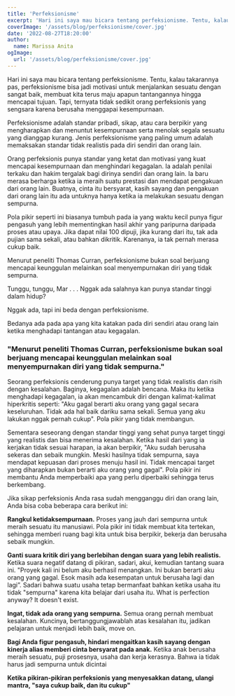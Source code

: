 ```yaml
---
title: 'Perfeksionisme'
excerpt: 'Hari ini saya mau bicara tentang perfeksionisme. Tentu, kalau takarannya pas, perfeksionisme bisa jadi motivasi untuk menjalankan sesuatu dengan sangat baik, membuat kita terus maju apapun tantangannya hingga mencapai tujuan.'
coverImage: '/assets/blog/perfeksionisme/cover.jpg'
date: '2022-08-27T18:20:00'
author:
  name: Marissa Anita
ogImage:
  url: '/assets/blog/perfeksionisme/cover.jpg'
---
```


Hari ini saya mau bicara tentang perfeksionisme. Tentu, kalau takarannya pas, perfeksionisme bisa jadi motivasi untuk menjalankan sesuatu dengan sangat baik, membuat kita terus maju apapun tantangannya hingga mencapai tujuan. Tapi, ternyata tidak sedikit orang perfeksionis yang sengsara karena berusaha menggapai kesempurnaan.

Perfeksionisme adalah standar pribadi, sikap, atau cara berpikir yang mengharapkan dan menuntut kesempurnaan serta menolak segala sesuatu yang dianggap kurang. Jenis perfeksionisme yang paling umum adalah memaksakan standar tidak realistis pada diri sendiri dan orang lain.

Orang perfeksionis punya standar yang ketat dan motivasi yang kuat mencapai kesempurnaan dan menghindari kegagalan. Ia adalah penilai terkaku dan hakim tergalak bagi dirinya sendiri dan orang lain. Ia baru merasa berharga ketika ia meraih suatu prestasi dan mendapat pengakuan dari orang lain. Buatnya, cinta itu bersyarat, kasih sayang dan pengakuan dari orang lain itu ada untuknya hanya ketika ia melakukan sesuatu dengan sempurna.

Pola pikir seperti ini biasanya tumbuh pada ia yang waktu kecil punya figur pengasuh yang lebih mementingkan hasil akhir yang paripurna daripada proses atau upaya. Jika dapat nilai 100 dipuji, jika kurang dari itu, tak ada pujian sama sekali, atau bahkan dikritik. Karenanya, ia tak pernah merasa cukup baik.

Menurut peneliti Thomas Curran, perfeksionisme bukan soal berjuang mencapai keunggulan melainkan soal menyempurnakan diri yang tidak sempurna.

Tunggu, tunggu, Mar . . . Nggak ada salahnya kan punya standar tinggi dalam hidup?

Nggak ada, tapi ini beda dengan perfeksionisme.

Bedanya ada pada apa yang kita katakan pada diri sendiri atau orang lain ketika menghadapi tantangan atau kegagalan.

### "Menurut peneliti Thomas Curran, perfeksionisme bukan soal berjuang mencapai keunggulan melainkan soal menyempurnakan diri yang tidak sempurna."

Seorang perfeksionis cenderung punya target yang tidak realistis dan risih dengan kesalahan. Baginya, kegagalan adalah bencana. Maka itu ketika menghadapi kegagalan, ia akan mencambuk diri dengan kalimat-kalimat hiperkritis seperti: "Aku gagal berarti aku orang yang gagal secara keseluruhan. Tidak ada hal baik dariku sama sekali. Semua yang aku lakukan nggak pernah cukup". Pola pikir yang tidak membangun.

Sementara seseorang dengan standar tinggi yang sehat punya target tinggi yang realistis dan bisa menerima kesalahan. Ketika hasil dari yang ia kerjakan tidak sesuai harapan, ia akan berpikir, "Aku sudah berusaha sekeras dan sebaik mungkin. Meski hasilnya tidak sempurna, saya mendapat kepuasan dari proses menuju hasil ini. Tidak mencapai target yang diharapkan bukan berarti aku orang yang gagal". Pola pikir ini membantu Anda memperbaiki apa yang perlu diperbaiki sehingga terus berkembang.

Jika sikap perfeksionis Anda rasa sudah mengganggu diri dan orang lain, Anda bisa coba beberapa cara berikut ini:

**Rangkul ketidaksempurnaan.** Proses yang jauh dari sempurna untuk meraih sesuatu itu manusiawi. Pola pikir ini tidak membuat kita tertekan, sehingga memberi ruang bagi kita untuk bisa berpikir, bekerja dan berusaha sebaik mungkin.

**Ganti suara kritik diri yang berlebihan dengan suara yang lebih realistis.** Ketika suara negatif datang di pikiran, sadari, akui, kemudian tantang suara ini. "Proyek kali ini belum aku berhasil menangkan. Ini bukan berarti aku orang yang gagal. Esok masih ada kesempatan untuk berusaha lagi dan lagi”. Sadari bahwa suatu usaha tetap bermanfaat bahkan ketika usaha itu tidak "sempurna" karena kita belajar dari usaha itu. What is perfection anyway? It doesn't exist.

**Ingat, tidak ada orang yang sempurna.** Semua orang pernah membuat kesalahan. Kuncinya, bertanggungjawablah atas kesalahan itu, jadikan pelajaran untuk menjadi lebih baik, move on.

**Bagi Anda figur pengasuh, hindari mengaitkan kasih sayang dengan kinerja alias memberi cinta bersyarat pada anak.** Ketika anak berusaha meraih sesuatu, puji prosesnya, usaha dan kerja kerasnya. Bahwa ia tidak harus jadi sempurna untuk dicintai

**Ketika pikiran-pikiran perfeksionis yang menyesakkan datang, ulangi mantra, "saya cukup baik, dan itu cukup"**
